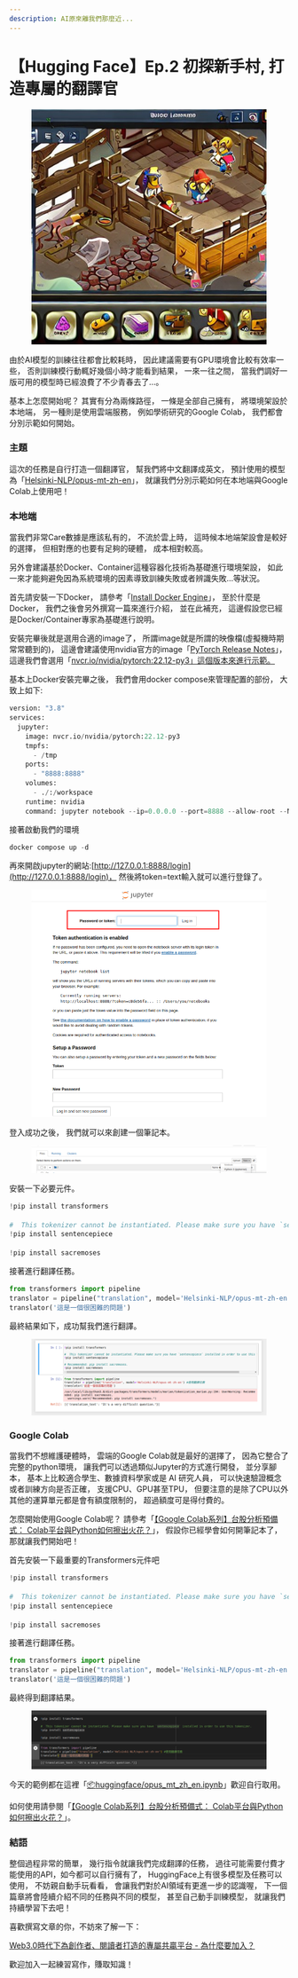 ```yaml
---
description: AI原來離我們那麼近...
---
```


# 【Hugging Face】Ep.2 初探新手村, 打造專屬的翻譯官

<figure><img src="../.gitbook/assets/下載 (4) (1).jpg" alt=""><figcaption></figcaption></figure>

由於AI模型的訓練往往都會比較耗時， 因此建議需要有GPU環境會比較有效率一些， 否則訓練模行動輒好幾個小時才能看到結果， 一來一往之間， 當我們調好一版可用的模型時已經浪費了不少青春去了…。

基本上怎麼開始呢？ 其實有分為兩條路徑， 一條是全部自己擁有， 將環境架設於本地端， 另一種則是使用雲端服務， 例如學術研究的Google Colab， 我們都會分別示範如何開始。

### 主題

這次的任務是自行打造一個翻譯官， 幫我們將中文翻譯成英文， 預計使用的模型為「[Helsinki-NLP/opus-mt-zh-en](https://huggingface.co/Helsinki-NLP/opus-mt-zh-en)」， 就讓我們分別示範如何在本地端與Google Colab上使用吧！

### 本地端

當我們非常Care數據是應該私有的， 不流於雲上時， 這時候本地端架設會是較好的選擇， 但相對應的也要有足夠的硬體， 成本相對較高。

另外會建議基於Docker、Container這種容器化技術為基礎進行環境架設， 如此一來才能夠避免因為系統環境的因素導致訓練失敗或者辨識失敗…等狀況。

首先請安裝一下Docker， 請參考「[Install Docker Engine](https://docs.docker.com/engine/install/)」， 至於什麼是Docker， 我們之後會另外撰寫一篇來進行介紹， 並在此補充， 這邊假設您已經是Docker/Container專家為基礎進行說明。

安裝完畢後就是選用合適的image了， 所謂image就是所謂的映像檔(虛擬機時期常常聽到的)， 這邊會建議使用nvidia官方的image「[PyTorch Release Notes](https://docs.nvidia.com/deeplearning/frameworks/pytorch-release-notes/#abstract)」， 這邊我們會選用「[nvcr.io/nvidia/pytorch:22.12-py3」這個版本來進行示範。](http://nvcr.io/nvidia/pytorch:22.12-py3%E3%80%8D%E9%80%99%E5%80%8B%E7%89%88%E6%9C%AC%E4%BE%86%E9%80%B2%E8%A1%8C%E7%A4%BA%E7%AF%84%E3%80%82)

基本上Docker安裝完畢之後， 我們會用docker compose來管理配置的部份， 大致上如下:

```python
version: "3.8"
services:
  jupyter:
    image: nvcr.io/nvidia/pytorch:22.12-py3
    tmpfs:
      - /tmp
    ports:
      - "8888:8888"
    volumes:
      - ./:/workspace
    runtime: nvidia
    command: jupyter notebook --ip=0.0.0.0 --port=8888 --allow-root --NotebookApp.token='test'
```

接著啟動我們的環境

```python
docker compose up -d
```

再來開啟jupyter的網站:[http://127.0.0.1:8888/login](http://127.0.0.1:8888/login)， 然後將token=text輸入就可以進行登錄了。

<figure><img src="../.gitbook/assets/打上token.png" alt=""><figcaption></figcaption></figure>

登入成功之後， 我們就可以來創建一個筆記本。

<figure><img src="../.gitbook/assets/創建筆記本.png" alt=""><figcaption></figcaption></figure>

安裝一下必要元件。

```python
!pip install transformers

#  This tokenizer cannot be instantiated. Please make sure you have `sentencepiece` installed in order to use this tokenizer.
!pip install sentencepiece

!pip install sacremoses
```

接著進行翻譯任務。

```python
from transformers import pipeline
translator = pipeline("translation", model='Helsinki-NLP/opus-mt-zh-en') #使用翻譯任務
translator('這是一個很困難的問題')
```

最終結果如下，成功幫我們進行翻譯。

<figure><img src="../.gitbook/assets/運行結果.png" alt=""><figcaption></figcaption></figure>

### Google Colab

當我們不想維護硬體時， 雲端的Google Colab就是最好的選擇了， 因為它整合了完整的python環境， 讓我們可以透過類似Jupyter的方式進行開發， 並分享腳本， 基本上比較適合學生、數據資料學家或是 AI 研究人員， 可以快速驗證概念或者訓練方向是否正確， 支援CPU、GPU甚至TPU， 但要注意的是除了CPU以外其他的運算單元都是會有額度限制的， 超過額度可是得付費的。

怎麼開始使用Google Colab呢？ 請參考「[【Google Colab系列】台股分析預備式： Colab平台與Python如何擦出火花？](https://www.potatomedia.co/s/aNLHZe3S)」， 假設你已經學會如何開筆記本了， 那就讓我們開始吧！

首先安裝一下最重要的Transformers元件吧

```python
!pip install transformers

#  This tokenizer cannot be instantiated. Please make sure you have `sentencepiece` installed in order to use this tokenizer.
!pip install sentencepiece

!pip install sacremoses
```

接著進行翻譯任務。

```python
from transformers import pipeline
translator = pipeline("translation", model='Helsinki-NLP/opus-mt-zh-en') #使用翻譯任務
translator('這是一個很困難的問題')
```

最終得到翻譯結果。

<figure><img src="../.gitbook/assets/colab運行結果 (1).png" alt=""><figcaption></figcaption></figure>

今天的範例都在這裡「[📦](https://github.com/weihanchen/google-colab-python-learn/blob/main/jupyter-examples/spacy\_1.ipynb)[huggingface/opus\_mt\_zh\_en.ipynb](https://github.com/weihanchen/google-colab-python-learn/blob/main/jupyter-examples/huggingface/opus\_mt\_zh\_en.ipynb)」歡迎自行取用。

如何使用請參閱「[【Google Colab系列】台股分析預備式： Colab平台與Python如何擦出火花？](https://www.potatomedia.co/s/aNLHZe3S)」。

### 結語

整個過程非常的簡單， 幾行指令就讓我們完成翻譯的任務， 過往可能需要付費才能使用的API，如今都可以自行擁有了， HuggingFace上有很多模型及任務可以使用， 不妨親自動手玩看看， 會讓我們對於AI領域有更進一步的認識喔， 下一個篇章將會陸續介紹不同的任務與不同的模型， 甚至自己動手訓練模型， 就讓我們持續學習下去吧！

喜歡撰寫文章的你，不妨來了解一下：

[Web3.0時代下為創作者、閱讀者打造的專屬共贏平台 - 為什麼要加入？](https://www.potatomedia.co/s/2PmFxsq)

歡迎加入一起練習寫作，賺取知識！
